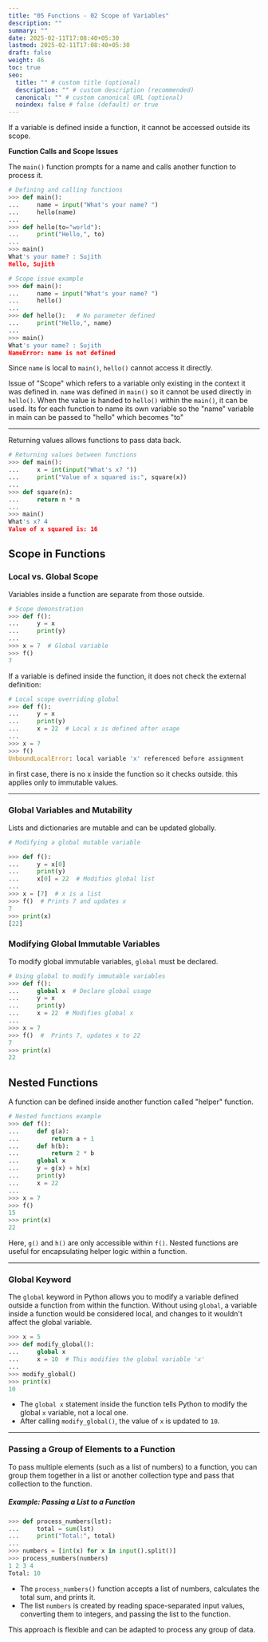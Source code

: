 ```yaml
---
title: "05 Functions - 02 Scope of Variables"
description: ""
summary: ""
date: 2025-02-11T17:08:40+05:30
lastmod: 2025-02-11T17:08:40+05:30
draft: false
weight: 46
toc: true
seo:
  title: "" # custom title (optional)
  description: "" # custom description (recommended)
  canonical: "" # custom canonical URL (optional)
  noindex: false # false (default) or true
---
```




If a variable is defined inside a function, it cannot be accessed outside its scope.


**Function Calls and Scope Issues**

The `main()` function prompts for a name and calls another function to process it.

```python
# Defining and calling functions
>>> def main():
...     name = input("What's your name? ")    
...     hello(name)
... 
>>> def hello(to="world"):
...     print("Hello,", to)
... 
>>> main()
What's your name? : Sujith
Hello, Sujith
```

```python
# Scope issue example
>>> def main():
...     name = input("What's your name? ")    
...     hello()
... 
>>> def hello():   # No parameter defined
...     print("Hello,", name)  
... 
>>> main()
What's your name? : Sujith
NameError: name is not defined
```

Since `name` is local to `main()`, `hello()` cannot access it directly.

Issue of "Scope" which refers to a variable only existing in the context it was defined in. `name` was defined in `main()` so it cannot be used directly in `hello()`.
When the value is handed to `hello()` within the `main()`, it can be used.
Its for each function to name its own variable so the "name" variable in main can be passed to "hello" which becomes "to"

---

Returning values allows functions to pass data back.

```python
# Returning values between functions
>>> def main():
...     x = int(input("What's x? "))
...     print("Value of x squared is:", square(x))
... 
>>> def square(n):
...     return n * n  
... 
>>> main()
What's x? 4
Value of x squared is: 16
```



## Scope in Functions

### Local vs. Global Scope

Variables inside a function are separate from those outside.

```python
# Scope demonstration
>>> def f():
...     y = x
...     print(y)
... 
>>> x = 7  # Global variable
>>> f()  
7
```

If a variable is defined inside the function, it does not check the external definition:

```python
# Local scope overriding global
>>> def f():
...     y = x  
...     print(y)  
...     x = 22  # Local x is defined after usage  
... 
>>> x = 7
>>> f()
UnboundLocalError: local variable 'x' referenced before assignment
```
in first case, there is no x inside the function so it checks outside.
this applies only to immutable values.

___

### Global Variables and Mutability

Lists and dictionaries are mutable and can be updated globally.

```python
# Modifying a global mutable variable

>>> def f():
...     y = x[0]
...     print(y)
...     x[0] = 22  # Modifies global list
... 
>>> x = [7]  # x is a list
>>> f()  # Prints 7 and updates x
7
>>> print(x)  
[22]
```

### Modifying Global Immutable Variables

To modify global immutable variables, `global` must be declared.

```python
# Using global to modify immutable variables
>>> def f():
...     global x  # Declare global usage
...     y = x
...     print(y)
...     x = 22  # Modifies global x
... 
>>> x = 7
>>> f()  #  Prints 7, updates x to 22  
7
>>> print(x)  
22
```



## Nested Functions

A function can be defined inside another function called "helper" function. 

```python
# Nested functions example
>>> def f():
...     def g(a):
...         return a + 1
...     def h(b):
...         return 2 * b
...     global x
...     y = g(x) + h(x)
...     print(y)
...     x = 22
... 
>>> x = 7
>>> f()  
15
>>> print(x)  
22
```

Here, `g()` and `h()` are only accessible within `f()`. Nested functions are useful for encapsulating helper logic within a function.

---

### **Global Keyword**

The `global` keyword in Python allows you to modify a variable defined outside a function from within the function. Without using `global`, a variable inside a function would be considered local, and changes to it wouldn't affect the global variable.

```python
>>> x = 5
>>> def modify_global():
...     global x
...     x = 10  # This modifies the global variable 'x'  
... 
>>> modify_global()
>>> print(x)  
10
```

- The `global x` statement inside the function tells Python to modify the global `x` variable, not a local one.
- After calling `modify_global()`, the value of `x` is updated to `10`.

---

### **Passing a Group of Elements to a Function**

To pass multiple elements (such as a list of numbers) to a function, you can group them together in a list or another collection type and pass that collection to the function.

##### **Example: Passing a List to a Function**

```python
>>> def process_numbers(lst):
...     total = sum(lst)
...     print("Total:", total)
... 
>>> numbers = [int(x) for x in input().split()]
>>> process_numbers(numbers)
1 2 3 4
Total: 10
```

- The `process_numbers()` function accepts a list of numbers, calculates the total sum, and prints it.
- The list `numbers` is created by reading space-separated input values, converting them to integers, and passing the list to the function.

This approach is flexible and can be adapted to process any group of data.
